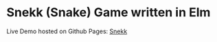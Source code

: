 # Snekk (Snake) Game written in Elm

Live Demo hosted on Github Pages: [Snekk](https://ryan-senn.github.io/elm-snekk/)
